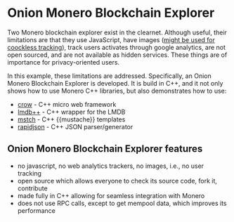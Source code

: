 # Onion Monero Blockchain Explorer

Two Monero blockchain explorer exist in the clearnet. Although useful,
their limitations are that they use JavaScript, have images
([might be used for coockless tracking](http://lucb1e.com/rp/cookielesscookies/)),
track users activates through google analytics, are not open sourced, and are not
 available as hidden services. These things are of importance
 for privacy-oriented users.

 In this example, these limitations are addressed. Specifically,
 an Onion Monero Blockchain Explorer is developed. It is build in C++,
 and it not only shows how to use Monero C++ libraries, but also demonstrates how to
 use:

  - [crow](https://github.com/ipkn/crow) - C++ micro web framework
  - [lmdb++](https://github.com/bendiken/lmdbxx) - C++ wrapper for the LMDB
  - [mstch](https://github.com/no1msd/mstch) - C++ {{mustache}} templates
  - [rapidjson](https://github.com/miloyip/rapidjson) - C++ JSON parser/generator



## Onion Monero Blockchain Explorer features

 - no javascript, no web analytics trackers, no images, i.e., no user tracking
 - open source which allows everyone to check its source code, fork it, contribute
 - made fully in C++ allowing for seamless integration with Monero
 - does not use RPC calls, except to get mempool data, which improves its performance









